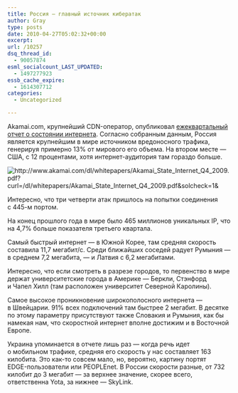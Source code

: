 ```yaml
---
title: Россия — главный источник кибератак
author: Gray
type: posts
date: 2010-04-27T05:02:32+00:00
excerpt:
url: /10257
dsq_thread_id:
  - 90057874
esml_socialcount_LAST_UPDATED:
  - 1497277923
essb_cache_expire:
  - 1614307712
categories:
  - Uncategorized

---
```








Akamai.com, крупнейший <nobr>CDN-оператор</nobr>, опубликовал <a href="http://www.akamai.com/stateoftheinternet/" target="_blank">ежеквартальный отчет о&nbsp;состоянии интернета</a>. Согласно собранным данным, Россия является крупнейшим в&nbsp;мире источником вредоносного трафика, генерируя примерно 13% от&nbsp;мирового его объема. На&nbsp;втором месте&nbsp;&mdash; США, с&nbsp;12 процентами, хотя <nobr>интернет-аудитория</nobr> там гораздо больше.

<img src="https://i2.wp.com/img.skitch.com/20100427-psmw7fj18wjmwph6q4t36k96pp.png?w=740" alt="http://www.akamai.com/dl/whitepapers/Akamai_State_Internet_Q4_2009.pdf?curl=/dl/whitepapers/Akamai_State_Internet_Q4_2009.pdf&#038;solcheck=1&#038;" data-recalc-dims="1" /> 

Интересно, что три четверти атак пришлось на&nbsp;попытки соединения с&nbsp;<nobr>445-м</nobr> портом.

На&nbsp;конец прошлого года в&nbsp;мире было 465&nbsp;миллионов уникальных IP, что на&nbsp;4,7% больше показателя третьего квартала.

Самый быстрый интернет&nbsp;&mdash; в&nbsp;Южной Корее, там средняя скорость составила 11,7&nbsp;мегабит/с. Среди ближайших соседей радует Румыния&nbsp;&mdash; в&nbsp;среднем 7,2&nbsp;мегабита,&nbsp;&mdash; и&nbsp;Латвия с&nbsp;6,2&nbsp;мегабитами.

Интересно, что если смотреть в&nbsp;разрезе городов, то&nbsp;первенство в&nbsp;мире держат университетские города в&nbsp;Америке&nbsp;&mdash; Беркли, Стэнфорд и&nbsp;Чапел Хилл (там расположен университет Северной Каролины).

Самое высокое проникновение широкополосного интернета&nbsp;&mdash; в&nbsp;Швейцарии. 91% всех подключений там быстрее 2&nbsp;мегабит. В&nbsp;десятке по&nbsp;этому параметру присутствуют также Словакия и&nbsp;Румыния, как&nbsp;бы намекая нам, что скоростной интернет вполне достижим и&nbsp;в&nbsp;Восточной Европе.

Украина упоминается в&nbsp;отчете лишь раз&nbsp;&mdash; когда речь идет о&nbsp;мобильном трафике, средняя его скорость у&nbsp;нас составляет 163 килобита. Это <nobr>как-то</nobr> совсем мало, но, вероятно, картину портят <nobr>EDGE-пользователи</nobr> или PEOPLEnet. В&nbsp;России скорости разные, от&nbsp;732 килобит до&nbsp;3&nbsp;мегабит&nbsp;&mdash; за&nbsp;верхнее значение, скорее всего, ответственна Yota, за&nbsp;нижнее&nbsp;&mdash; SkyLink.
